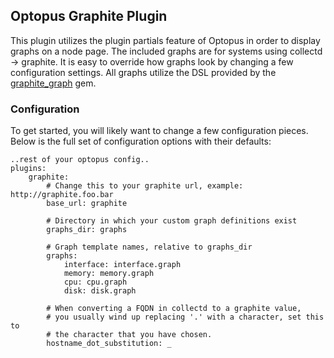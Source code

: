 ## Optopus Graphite Plugin
This plugin utilizes the plugin partials feature of Optopus in order to display graphs on a node page. The included graphs are for systems using collectd -> graphite. It is easy to override how graphs look by changing a few configuration settings. All graphs utilize the DSL provided by the [graphite_graph](https://github.com/ripienaar/graphite-graph-dsl) gem.


### Configuration
To get started, you will likely want to change a few configuration pieces. Below is the full set of configuration options with their defaults:

    ..rest of your optopus config..
    plugins:
        graphite:
            # Change this to your graphite url, example: http://graphite.foo.bar
            base_url: graphite

            # Directory in which your custom graph definitions exist
            graphs_dir: graphs

            # Graph template names, relative to graphs_dir
            graphs:
                interface: interface.graph
                memory: memory.graph
                cpu: cpu.graph
                disk: disk.graph

            # When converting a FQDN in collectd to a graphite value,
            # you usually wind up replacing '.' with a character, set this to
            # the character that you have chosen. 
            hostname_dot_substitution: _
